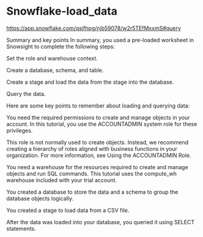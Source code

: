 # Snowflake-load_data

https://app.snowflake.com/qsjfhpg/njb59078/w2r5TEfMxxmS#query



Summary and key points
In summary, you used a pre-loaded worksheet in Snowsight to complete the following steps:

Set the role and warehouse context.

Create a database, schema, and table.

Create a stage and load the data from the stage into the database.

Query the data.

Here are some key points to remember about loading and querying data:

You need the required permissions to create and manage objects in your account. In this tutorial, you use the ACCOUNTADMIN system role for these privileges.

This role is not normally used to create objects. Instead, we recommend creating a hierarchy of roles aligned with business functions in your organization. For more information, see Using the ACCOUNTADMIN Role.

You need a warehouse for the resources required to create and manage objects and run SQL commands. This tutorial uses the compute_wh warehouse included with your trial account.

You created a database to store the data and a schema to group the database objects logically.

You created a stage to load data from a CSV file.

After the data was loaded into your database, you queried it using SELECT statements.

